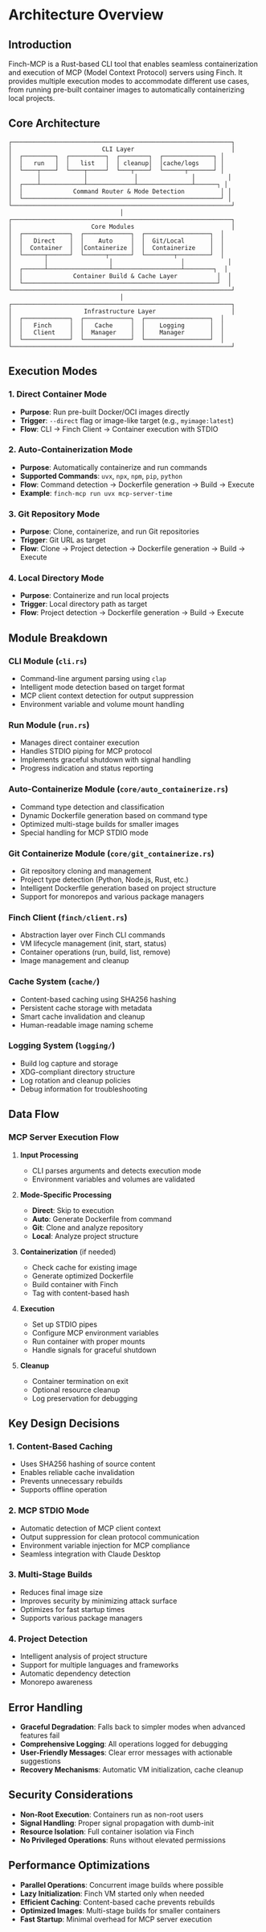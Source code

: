 # Architecture Overview

## Introduction

Finch-MCP is a Rust-based CLI tool that enables seamless containerization and execution of MCP (Model Context Protocol) servers using Finch. It provides multiple execution modes to accommodate different use cases, from running pre-built container images to automatically containerizing local projects.

## Core Architecture

```
┌─────────────────────────────────────────────────────────────┐
│                         CLI Layer                           │
│  ┌─────────┐  ┌──────────┐  ┌────────┐  ┌──────────────┐ │
│  │   run   │  │   list   │  │ cleanup│  │cache/logs    │ │
│  └────┬────┘  └────┬─────┘  └───┬────┘  └──────┬───────┘ │
│       │            │             │               │         │
│  ┌────┴────────────┴─────────────┴───────────────┴──────┐ │
│  │              Command Router & Mode Detection          │ │
│  └───────────────────────────────────────────────────────┘ │
└─────────────────────────────────────────────────────────────┘
                               │
┌─────────────────────────────────────────────────────────────┐
│                      Core Modules                           │
│  ┌─────────────┐  ┌─────────────┐  ┌──────────────────┐  │
│  │   Direct    │  │    Auto     │  │  Git/Local       │  │
│  │  Container  │  │Containerize │  │  Containerize    │  │
│  └──────┬──────┘  └──────┬──────┘  └────────┬─────────┘  │
│         │                 │                   │            │
│  ┌──────┴─────────────────┴───────────────────┴────────┐  │
│  │              Container Build & Cache Layer           │  │
│  └──────────────────────────────────────────────────────┘  │
└─────────────────────────────────────────────────────────────┘
                               │
┌─────────────────────────────────────────────────────────────┐
│                    Infrastructure Layer                     │
│  ┌─────────────┐  ┌─────────────┐  ┌──────────────────┐  │
│  │   Finch     │  │   Cache     │  │    Logging       │  │
│  │   Client    │  │  Manager    │  │    Manager       │  │
│  └─────────────┘  └─────────────┘  └──────────────────┘  │
└─────────────────────────────────────────────────────────────┘
```

## Execution Modes

### 1. Direct Container Mode
- **Purpose**: Run pre-built Docker/OCI images directly
- **Trigger**: `--direct` flag or image-like target (e.g., `myimage:latest`)
- **Flow**: CLI → Finch Client → Container execution with STDIO

### 2. Auto-Containerization Mode
- **Purpose**: Automatically containerize and run commands
- **Supported Commands**: `uvx`, `npx`, `npm`, `pip`, `python`
- **Flow**: Command detection → Dockerfile generation → Build → Execute
- **Example**: `finch-mcp run uvx mcp-server-time`

### 3. Git Repository Mode
- **Purpose**: Clone, containerize, and run Git repositories
- **Trigger**: Git URL as target
- **Flow**: Clone → Project detection → Dockerfile generation → Build → Execute

### 4. Local Directory Mode
- **Purpose**: Containerize and run local projects
- **Trigger**: Local directory path as target
- **Flow**: Project detection → Dockerfile generation → Build → Execute

## Module Breakdown

### CLI Module (`cli.rs`)
- Command-line argument parsing using `clap`
- Intelligent mode detection based on target format
- MCP client context detection for output suppression
- Environment variable and volume mount handling

### Run Module (`run.rs`)
- Manages direct container execution
- Handles STDIO piping for MCP protocol
- Implements graceful shutdown with signal handling
- Progress indication and status reporting

### Auto-Containerize Module (`core/auto_containerize.rs`)
- Command type detection and classification
- Dynamic Dockerfile generation based on command type
- Optimized multi-stage builds for smaller images
- Special handling for MCP STDIO mode

### Git Containerize Module (`core/git_containerize.rs`)
- Git repository cloning and management
- Project type detection (Python, Node.js, Rust, etc.)
- Intelligent Dockerfile generation based on project structure
- Support for monorepos and various package managers

### Finch Client (`finch/client.rs`)
- Abstraction layer over Finch CLI commands
- VM lifecycle management (init, start, status)
- Container operations (run, build, list, remove)
- Image management and cleanup

### Cache System (`cache/`)
- Content-based caching using SHA256 hashing
- Persistent cache storage with metadata
- Smart cache invalidation and cleanup
- Human-readable image naming scheme

### Logging System (`logging/`)
- Build log capture and storage
- XDG-compliant directory structure
- Log rotation and cleanup policies
- Debug information for troubleshooting

## Data Flow

### MCP Server Execution Flow

1. **Input Processing**
   - CLI parses arguments and detects execution mode
   - Environment variables and volumes are validated

2. **Mode-Specific Processing**
   - **Direct**: Skip to execution
   - **Auto**: Generate Dockerfile from command
   - **Git**: Clone and analyze repository
   - **Local**: Analyze project structure

3. **Containerization** (if needed)
   - Check cache for existing image
   - Generate optimized Dockerfile
   - Build container with Finch
   - Tag with content-based hash

4. **Execution**
   - Set up STDIO pipes
   - Configure MCP environment variables
   - Run container with proper mounts
   - Handle signals for graceful shutdown

5. **Cleanup**
   - Container termination on exit
   - Optional resource cleanup
   - Log preservation for debugging

## Key Design Decisions

### 1. Content-Based Caching
- Uses SHA256 hashing of source content
- Enables reliable cache invalidation
- Prevents unnecessary rebuilds
- Supports offline operation

### 2. MCP STDIO Mode
- Automatic detection of MCP client context
- Output suppression for clean protocol communication
- Environment variable injection for MCP compliance
- Seamless integration with Claude Desktop

### 3. Multi-Stage Builds
- Reduces final image size
- Improves security by minimizing attack surface
- Optimizes for fast startup times
- Supports various package managers

### 4. Project Detection
- Intelligent analysis of project structure
- Support for multiple languages and frameworks
- Automatic dependency detection
- Monorepo awareness

## Error Handling

- **Graceful Degradation**: Falls back to simpler modes when advanced features fail
- **Comprehensive Logging**: All operations logged for debugging
- **User-Friendly Messages**: Clear error messages with actionable suggestions
- **Recovery Mechanisms**: Automatic VM initialization, cache cleanup

## Security Considerations

- **Non-Root Execution**: Containers run as non-root users
- **Signal Handling**: Proper signal propagation with dumb-init
- **Resource Isolation**: Full container isolation via Finch
- **No Privileged Operations**: Runs without elevated permissions

## Performance Optimizations

- **Parallel Operations**: Concurrent image builds where possible
- **Lazy Initialization**: Finch VM started only when needed
- **Efficient Caching**: Content-based cache prevents rebuilds
- **Optimized Images**: Multi-stage builds for smaller containers
- **Fast Startup**: Minimal overhead for MCP server execution